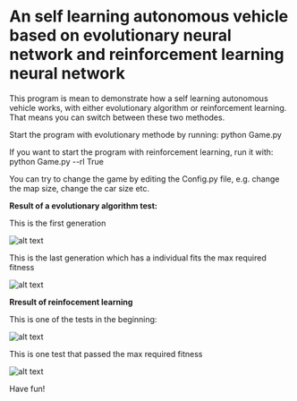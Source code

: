 
# An self learning autonomous vehicle based on evolutionary neural network and reinforcement learning neural network

This program is mean to demonstrate how a self learning autonomous vehicle works, with either evolutionary algorithm or reinforcement learning. That means you can switch between these two methodes.


Start the program with evolutionary methode by running: python Game.py

If you want to start the program with reinforcement learning, run it with:
python Game.py --rl True

You can try to change the game by editing the Config.py file, e.g. change the map size, change the car size etc.

**Result of a evolutionary algorithm test:**

This is the first generation

![alt text](./showcase/1.gif?raw=true "First Generation")

This is the last generation which has a individual fits the max required fitness

![alt text](./showcase/9.gif?raw=true "Last Generation")


**Rresult of reinfocement learning**

This is one of the tests in the beginning:

![alt text](./showcase/11.gif?raw=true "Bad bot :(")

This is one test that passed the max required fitness

![alt text](./showcase/12.gif?raw=true "Good bot :)")

Have fun!

